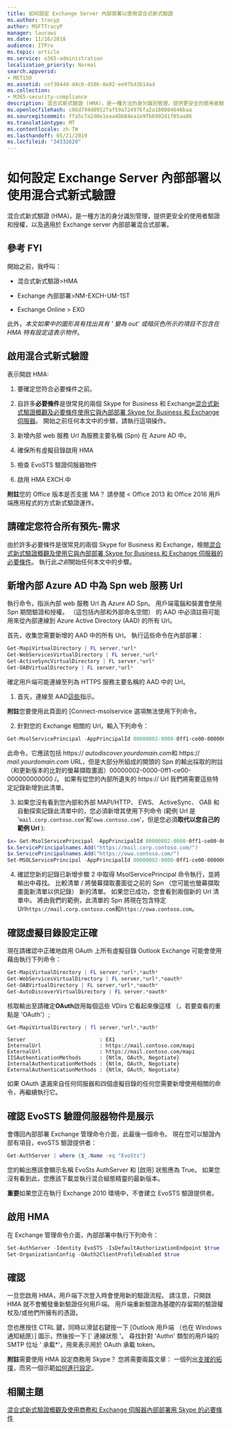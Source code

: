 ```yaml
---
title: 如何設定 Exchange Server 內部部署以使用混合式新式驗證
ms.author: tracyp
author: MSFTTracyP
manager: laurawi
ms.date: 11/16/2018
audience: ITPro
ms.topic: article
ms.service: o365-administration
localization_priority: Normal
search.appverid:
- MET150
ms.assetid: cef3044d-d4cb-4586-8e82-ee97bd3b14ad
ms.collection:
- M365-security-compliance
description: 混合式新式驗證 (HMA)，是一種方法的身分識別管理，提供更安全的使用者驗證和授權，以及適用於 Exchange server 內部部署混合式部署。
ms.openlocfilehash: c86d794d0952faf59a724976fa2a180084646baa
ms.sourcegitcommit: ffa5c7a2d0e1eaa40b84ea1e9fb6992d1f05aa86
ms.translationtype: MT
ms.contentlocale: zh-TW
ms.lasthandoff: 05/21/2019
ms.locfileid: "34332620"
---
```

# <a name="how-to-configure-exchange-server-on-premises-to-use-hybrid-modern-authentication"></a>如何設定 Exchange Server 內部部署以使用混合式新式驗證

混合式新式驗證 (HMA)，是一種方法的身分識別管理，提供更安全的使用者驗證和授權，以及適用於 Exchange server 內部部署混合式部署。
  
## <a name="fyi"></a>參考 FYI

開始之前，我呼叫：
  
- 混合式新式驗證\>HMA
    
- Exchange 內部部署\>NM-EXCH-UM-1ST
    
- Exchange Online \> EXO
    
此外，*本文如果中的圖形具有找出具有 ' 變為 out' 或暗灰色所示的項目不包含在 HMA 特有設定這表示物件*。 
  
## <a name="enabling-hybrid-modern-authentication"></a>啟用混合式新式驗證

表示開啟 HMA:
  
1. 要確定您符合必要條件之前。
    
1. 自許多**必要條件**是很常見的兩個 Skype for Business 和 Exchange[混合式新式驗證概觀及必要條件使用它與內部部署 Skype for Business 和 Exchange 伺服器](hybrid-modern-auth-overview.md)。 開始之前任何本文中的步驟，請執行這項操作。
    
2. 新增內部 web 服務 Url 為服務主要名稱 (Spn) 在 Azure AD 中。
    
3. 確保所有虛擬目錄啟用 HMA
    
4. 檢查 EvoSTS 驗證伺服器物件
    
5. 啟用 HMA EXCH.中
    
 **附註**您的 Office 版本是否支援 MA？ 請參閱 < <b0>Office 2013 和 Office 2016 用戶端應用程式的方式新式驗證運作</b0>。
  
## <a name="make-sure-you-meet-all-the-pre-reqs"></a>請確定您符合所有預先-需求

由於許多必要條件是很常見的兩個 Skype for Business 和 Exchange，檢閱[混合式新式驗證概觀及使用它與內部部署 Skype for Business 和 Exchange 伺服器的必要條件](hybrid-modern-auth-overview.md)。 執行此*之前*開始任何本文中的步驟。 
  
## <a name="add-on-premises-web-service-urls-as-spns-in-azure-ad"></a>新增內部 Azure AD 中為 Spn web 服務 Url

執行命令，指派內部 web 服務 Url 為 Azure AD Spn。 用戶端電腦和裝置會使用 Spn 期間驗證和授權。 （這包括內部和外部命名空間） 的 AAD 中必須註冊可能用來從內部連線到 Azure Active Directory (AAD) 的所有 Url。
  
首先，收集您需要新增的 AAD 中的所有 Url。 執行這些命令在內部部署：
  
```powershell
Get-MapiVirtualDirectory | FL server,*url*
Get-WebServicesVirtualDirectory | FL server,*url*
Get-ActiveSyncVirtualDirectory | FL server,*url*
Get-OABVirtualDirectory | FL server,*url*
```
    
確定用戶端可能連線至列為 HTTPS 服務主要名稱的 AAD 中的 Url。
  
1. 首先，連線至 AAD[這些](https://docs.microsoft.com/office365/enterprise/powershell/connect-to-office-365-powershell)指示。 

 **附註**您要使用此頁面的 [Connect-msolservice 選項無法使用下列命令。 
    
2. 針對您的 Exchange 相關的 Url，輸入下列命令：
    
```powershell
Get-MsolServicePrincipal -AppPrincipalId 00000002-0000-0ff1-ce00-000000000000 | select -ExpandProperty ServicePrincipalNames
```

此命令，它應該包括 https:// *autodiscover.yourdomain.com*和 https:// *mail.yourdomain.com* URL，但是大部分所組成的開頭的 Spn 的輸出採取的附註 （和更新版本的比對的螢幕擷取畫面）00000002-0000-0ff1-ce00-000000000000 /。 如果有從您的內部所遺失的 https:// Url 我們將需要這些特定記錄新增到此清單。 
  
3. 如果您沒有看到您內部和外部 MAPI/HTTP、 EWS、 ActiveSync、 OAB 和自動探索記錄此清單中的，您必須新增其使用下列命令 (範例 Url 是 '`mail.corp.contoso.com`'和'`owa.contoso.com`'，但是您必須**取代以您自己的範例 Url** ): <br/>
```powershell
$x= Get-MsolServicePrincipal -AppPrincipalId 00000002-0000-0ff1-ce00-000000000000   
$x.ServicePrincipalnames.Add("https://mail.corp.contoso.com/")
$x.ServicePrincipalnames.Add("https://owa.contoso.com/")
Set-MSOLServicePrincipal -AppPrincipalId 00000002-0000-0ff1-ce00-000000000000 -ServicePrincipalNames $x.ServicePrincipalNames
```
 
4. 確認您新的記錄已新增步驟 2 中取得 MsolServicePrincipal 命令執行，並將輸出中尋找。 比較清單 / 將螢幕擷取畫面從之前的 Spn （您可能也螢幕擷取畫面新清單以供記錄） 新的清單。 如果您已成功，您會看到兩個新的 Url 清單中。 將由我們的範例，此清單的 Spn 將現在包含特定 Url`https://mail.corp.contoso.com`和`https://owa.contoso.com`。 
  
## <a name="verify-virtual-directories-are-properly-configured"></a>確認虛擬目錄設定正確

現在請確認中正確地啟用 OAuth 上所有虛擬目錄 Outlook Exchange 可能會使用藉由執行下列命令：

```powershell
Get-MapiVirtualDirectory | FL server,*url*,*auth* 
Get-WebServicesVirtualDirectory | FL server,*url*,*oauth*
Get-OABVirtualDirectory | FL server,*url*,*oauth*
Get-AutoDiscoverVirtualDirectory | FL server,*oauth*
```

核取輸出至請確定**OAuth**啟用每個這些 VDirs 它看起來像這樣 （，若要查看的重點是 'OAuth'）; 

```powershell
Get-MapiVirtualDirectory | fl server,*url*,*auth*
```

```
Server                        : EX1
InternalUrl                   : https://mail.contoso.com/mapi
ExternalUrl                   : https://mail.contoso.com/mapi
IISAuthenticationMethods      : {Ntlm, OAuth, Negotiate}
InternalAuthenticationMethods : {Ntlm, OAuth, Negotiate}
ExternalAuthenticationMethods : {Ntlm, OAuth, Negotiate}
```
  
如果 OAuth 遺漏來自任何伺服器和四個虛擬目錄的任何您需要新增使用相關的命令，再繼續執行它。
  
## <a name="confirm-the-evosts-auth-server-object-is-present"></a>確認 EvoSTS 驗證伺服器物件是展示

會傳回內部部署 Exchange 管理命令介面，此最後一個命令。 現在您可以驗證內部有項目，evoSTS 驗證提供者：
  
```powershell
Get-AuthServer | where {$_.Name -eq "EvoSts"}
```

您的輸出應該會顯示名稱 EvoSts AuthServer 和 [啟用] 狀態應為 True。 如果您沒有看到此，您應該下載並執行混合組態精靈的最新版本。
  
 **重要**如果您正在執行 Exchange 2010 環境中，不會建立 EvoSTS 驗證提供者。 
  
## <a name="enable-hma"></a>啟用 HMA

在 Exchange 管理命令介面，內部部署中執行下列命令：

```powershell
Set-AuthServer -Identity EvoSTS -IsDefaultAuthorizationEndpoint $true  
Set-OrganizationConfig -OAuth2ClientProfileEnabled $true
```
    
## <a name="verify"></a>確認

一旦您啟用 HMA，用戶端下次登入時會使用新的驗證流程。 請注意，只開啟 HMA 就不會觸發重新驗證任何用戶端。 用戶端重新驗證為基礎的存留期的驗證權杖及/或他們所擁有的憑證。
  
您也應按住 CTRL 鍵，同時以滑鼠右鍵按一下 [Outlook 用戶端 （也在 Windows 通知紙匣）] 圖示，然後按一下 [' 連線狀態 '。 尋找針對 'Authn' 類型的用戶端的 SMTP 位址 ' 承載\*'，用來表示用於 OAuth 承載 token。
  
 **附註**需要使用 HMA 設定商務用 Skype？ 您將需要兩篇文章： 一個列出[支援的拓撲](https://docs.microsoft.com/skypeforbusiness/plan-your-deployment/modern-authentication/topologies-supported)，而另一個示範[如何進行設定](configure-skype-for-business-for-hybrid-modern-authentication.md)。
  

## <a name="related-topics"></a>相關主題

[混合式新式驗證概觀及使用商務和 Exchange 伺服器內部部署用 Skype 的必要條件](hybrid-modern-auth-overview.md) 
  

